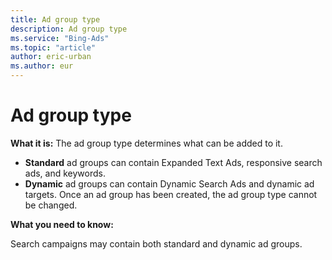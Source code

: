 ```yaml
---
title: Ad group type
description: Ad group type
ms.service: "Bing-Ads"
ms.topic: "article"
author: eric-urban
ms.author: eur
---
```


# Ad group type

**What it is:**  The ad group type determines what can be added to it.

- **Standard**  ad groups can contain Expanded Text Ads, responsive search ads, and keywords.
- **Dynamic**  ad groups can contain Dynamic Search Ads and dynamic ad targets. Once an ad group has been created, the ad group type cannot be changed.

**What you need to know:**

Search campaigns may contain both standard and dynamic ad groups.


